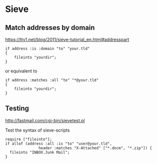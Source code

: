 # Sieve

## Match addresses by domain

<https://tty1.net/blog/2011/sieve-tutorial_en.html#addresspart>

    if address :is :domain "to" "your.tld"
    {
        fileinto "yourdir";
    }

or equivalent to

    if address :matches :all "to" "*@your.tld"
    {
        fileinto "yourdir";
    }

## Testing

<http://fastmail.com/cgi-bin/sievetest.pl>

Test the syntax of sieve-scripts

    require ["fileinto"];
    if allof (address :all :is "to" "user@your.tld",
                   header :matches "X-Attached" ["*.docm", "*.zip"]) {
      fileinto "INBOX.Junk Mail";
    }
